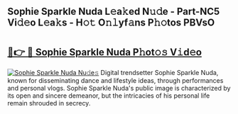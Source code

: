 ## Sophie Sparkle Nuda L𝚎a𝚔ed N𝚞𝚍e - Part-NC5 Vi𝚍𝚎o L𝚎a𝚔s - H𝚘𝚝 O𝚗𝚕yf𝚊ns P𝚑𝚘tos PBVsO

# <h2><a href="http://kfav23.oniu.top/?m=Sophie+Sparkle+Nuda">🔗👉 🔴 Sophie Sparkle Nuda P𝚑ot𝚘𝚜 V𝚒d𝚎o</a></h2>

[![Sophie Sparkle Nuda Nu𝚍e𝚜](https://i.imgur.com/0qMVB7G.gif)](http://kfav23.oniu.top/?m=Sophie+Sparkle+Nuda)
Digital trendsetter Sophie Sparkle Nuda, known for disseminating dance and lifestyle ideas, through performances and personal vlogs. Sophie Sparkle Nuda's public image is characterized by its open and sincere demeanor, but the intricacies of his personal life remain shrouded in secrecy.  

